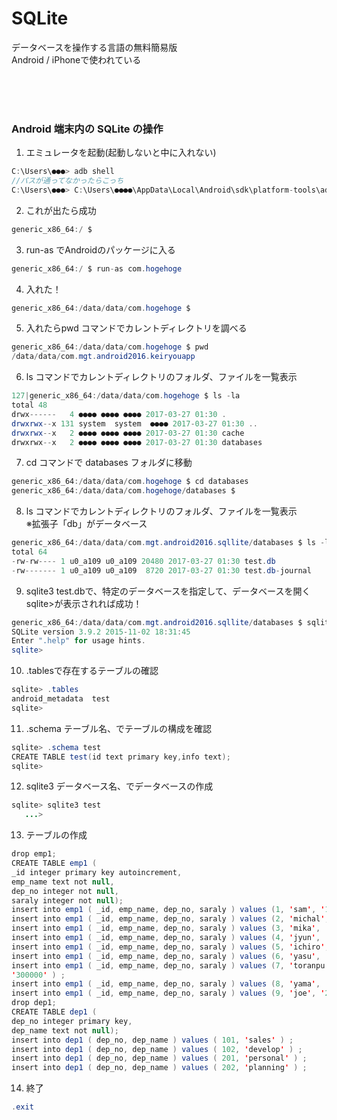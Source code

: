 # SQLite

データベースを操作する言語の無料簡易版<br>
Android / iPhoneで使われている
 
 
<br><br><br>

### Android 端末内の SQLite の操作

1. エミュレータを起動(起動しないと中に入れない)
~~~java
C:\Users\●●●> adb shell
//パスが通ってなかったらこっち
C:\Users\●●●> C:\Users\●●●●\AppData\Local\Android\sdk\platform-tools\adb shell
~~~
2. これが出たら成功
~~~java
generic_x86_64:/ $
~~~
3. run-as でAndroidのパッケージに入る
~~~java
generic_x86_64:/ $ run-as com.hogehoge
~~~
4. 入れた！
~~~java
generic_x86_64:/data/data/com.hogehoge $
~~~
5. 入れたらpwd コマンドでカレントディレクトリを調べる
~~~java
generic_x86_64:/data/data/com.hogehoge $ pwd
/data/data/com.mgt.android2016.keiryouapp
~~~
6. ls コマンドでカレントディレクトリのフォルダ、ファイルを一覧表示
~~~java
127|generic_x86_64:/data/data/com.hogehoge $ ls -la
total 48
drwx------   4 ●●●● ●●●● ●●●● 2017-03-27 01:30 .
drwxrwx--x 131 system  system  ●●●● 2017-03-27 01:30 ..
drwxrwx--x   2 ●●●● ●●●● ●●●● 2017-03-27 01:30 cache
drwxrwx--x   2 ●●●● ●●●● ●●●● 2017-03-27 01:30 databases
~~~
7. cd コマンドで databases フォルダに移動
~~~java
generic_x86_64:/data/data/com.hogehoge $ cd databases
generic_x86_64:/data/data/com.hogehoge/databases $
~~~
8. ls コマンドでカレントディレクトリのフォルダ、ファイルを一覧表示<br>
※拡張子「db」がデータベース
~~~java
generic_x86_64:/data/data/com.mgt.android2016.sqllite/databases $ ls -l
total 64
-rw-rw---- 1 u0_a109 u0_a109 20480 2017-03-27 01:30 test.db
-rw------- 1 u0_a109 u0_a109  8720 2017-03-27 01:30 test.db-journal
~~~
9. sqlite3 test.dbで、特定のデータベースを指定して、データベースを開く
sqlite>が表示されれば成功！
~~~java
generic_x86_64:/data/data/com.mgt.android2016.sqllite/databases $ sqlite3 test.db
SQLite version 3.9.2 2015-11-02 18:31:45
Enter ".help" for usage hints.
sqlite>
~~~
10. .tablesで存在するテーブルの確認
~~~java
sqlite> .tables
android_metadata  test
sqlite>
~~~
11. .schema テーブル名、でテーブルの構成を確認
~~~java
sqlite> .schema test
CREATE TABLE test(id text primary key,info text);
sqlite>
~~~
12. sqlite3 データベース名、でデータベースの作成
~~~java
sqlite> sqlite3 test
   ...>
~~~
13. テーブルの作成
~~~java
drop emp1;
CREATE TABLE emp1 (
_id integer primary key autoincrement,
emp_name text not null,
dep_no integer not null,
saraly integer not null);
insert into emp1 ( _id, emp_name, dep_no, saraly ) values (1, 'sam', '101', '350000' ) ;
insert into emp1 ( _id, emp_name, dep_no, saraly ) values (2, 'michal', '101', '330000' ) ;
insert into emp1 ( _id, emp_name, dep_no, saraly ) values (3, 'mika', '101', '340000' ) ;
insert into emp1 ( _id, emp_name, dep_no, saraly ) values (4, 'jyun', '102', '280000' ) ;
insert into emp1 ( _id, emp_name, dep_no, saraly ) values (5, 'ichiro', '102', '260000' ) ;
insert into emp1 ( _id, emp_name, dep_no, saraly ) values (6, 'yasu', '201', '320000' ) ;
insert into emp1 ( _id, emp_name, dep_no, saraly ) values (7, 'toranpu', '201',
'300000' ) ;
insert into emp1 ( _id, emp_name, dep_no, saraly ) values (8, 'yama', '201', '290000' ) ;
insert into emp1 ( _id, emp_name, dep_no, saraly ) values (9, 'joe', '202', '250000' ) ;
drop dep1;
CREATE TABLE dep1 (
dep_no integer primary key,
dep_name text not null);
insert into dep1 ( dep_no, dep_name ) values ( 101, 'sales' ) ;
insert into dep1 ( dep_no, dep_name ) values ( 102, 'develop' ) ;
insert into dep1 ( dep_no, dep_name ) values ( 201, 'personal' ) ;
insert into dep1 ( dep_no, dep_name ) values ( 202, 'planning' ) ;
~~~
14. 終了
~~~java
.exit
~~~

~~~java

~~~

